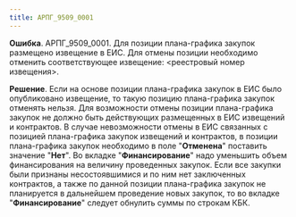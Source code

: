 ```yaml
---
title: АРПГ_9509_0001
---
```


**Ошибка**.
АРПГ_9509_0001. Для позиции плана-графика закупок размещено извещение в ЕИС. Для отмены позиции необходимо отменить соответствующее извещение: <реестровый номер извещения>.

**Решение**.
Если на основе позиции плана-графика закупок в ЕИС было опубликовано извещение, то такую позицию плана-графика закупок отменять нельзя. Для возможности отмены позиции плана-графика закупок не должно быть действующих размещенных в ЕИС извещений и контрактов. В случае невозможности отмены в ЕИС связанных с позицией плана-графика закупок извещений и контрактов, в позиции плана-графика закупок необходимо в поле "**Отменена**" поставить значение "**Нет**". Во вкладке "**Финансирование**" надо уменьшить объем финансирования на величину проведенных закупок. Если все закупки были признаны несостоявшимися и по ним нет заключенных контрактов, а также по данной позиции плана-графика закупок не планируется в дальнейшем проведение новых закупок, то во вкладке "**Финансирование**" следует обнулить суммы по строкам КБК.